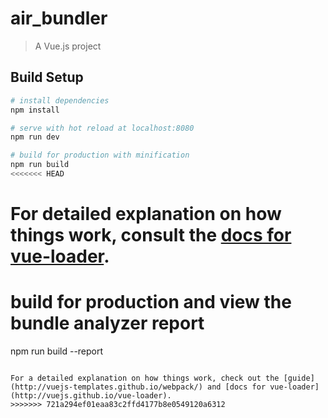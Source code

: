 # air_bundler

> A Vue.js project

## Build Setup

``` bash
# install dependencies
npm install

# serve with hot reload at localhost:8080
npm run dev

# build for production with minification
npm run build
<<<<<<< HEAD
```

For detailed explanation on how things work, consult the [docs for vue-loader](http://vuejs.github.io/vue-loader).
=======

# build for production and view the bundle analyzer report
npm run build --report
```

For a detailed explanation on how things work, check out the [guide](http://vuejs-templates.github.io/webpack/) and [docs for vue-loader](http://vuejs.github.io/vue-loader).
>>>>>>> 721a294ef01eaa83c2ffd4177b8e0549120a6312
